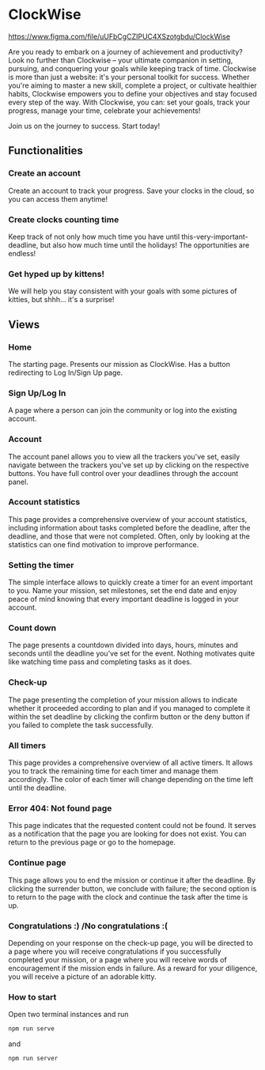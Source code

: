 # ClockWise

https://www.figma.com/file/uUFbCgCZIPUC4XSzotgbdu/ClockWise

Are you ready to embark on a journey of achievement and productivity? Look no further than Clockwise – your ultimate companion in setting, pursuing, and conquering your goals while keeping track of time.
Clockwise is more than just a website: it's your personal toolkit for success. Whether you're aiming to master a new skill, complete a project, or cultivate healthier habits, Clockwise empowers you to define your objectives and stay focused every step of the way.
With Clockwise, you can: set your goals, track your progress, manage your time, celebrate your achievements!

Join us on the journey to success. Start today!

## Functionalities
### Create an account
Create an account to track your progress. Save your clocks in the cloud, so you can access them anytime!

### Create clocks counting time
Keep track of not only how much time you have until this-very-important-deadline, but also how much time until the holidays! The opportunities are endless!

### Get hyped up by kittens!
We will help you stay consistent with your goals with some pictures of kitties, but shhh... it's a surprise!

## Views
### Home
The starting page. Presents our mission as ClockWise. Has a button redirecting to Log In/Sign Up page.
### Sign Up/Log In
A page where a person can join the community or log into the existing account.
### Account
The account panel allows you to view all the trackers you've set, easily navigate between the trackers you've set up by clicking on the respective buttons. You have full control over your deadlines through the account panel.
### Account statistics
This page provides a comprehensive overview of your account statistics, including information about tasks completed before the deadline, after the deadline, and those that were not completed. Often, only by looking at the statistics can one find motivation to improve performance.
### Setting the timer
The simple interface allows to quickly create a timer for an event important to you. Name your mission, set milestones, set the end date and enjoy peace of mind knowing that every important deadline is logged in your account.
### Count down
The page presents a countdown divided into days, hours, minutes and seconds until the deadline you've set for the event. Nothing motivates quite like watching time pass and completing tasks as it does.
### Check-up
The page presenting the completion of your mission allows to indicate whether it proceeded according to plan and if you managed to complete it within the set deadline by clicking the confirm button or the deny button if you failed to complete the task successfully.
### All timers
This page provides a comprehensive overview of all active timers. It allows you to track the remaining time for each timer and manage them accordingly. The color of each timer will change depending on the time left until the deadline.
### Error 404: Not found page
This page indicates that the requested content could not be found. It serves as a notification that the page you are looking for does not exist. You can return to the previous page or go to the homepage.
### Continue page
This page allows you to end the mission or continue it after the deadline. By clicking the surrender button, we conclude with failure; the second option is to return to the page with the clock and continue the task after the time is up.
### Congratulations :) /No congratulations :(
Depending on your response on the check-up page, you will be directed to a page where you will receive congratulations if you successfully completed your mission, or a page where you will receive words of encouragement if the mission ends in failure. As a reward for your diligence, you will receive a picture of an adorable kitty.

### How to start
Open two terminal instances and run
```bash
npm run serve
```
and
```bash
npm run server
```